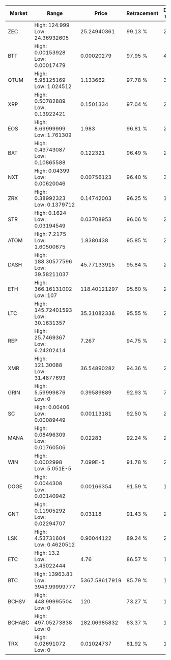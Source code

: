| Market | Range | Price| Retracement | Doubles to 50% |
| --- | --- | --- | --- | --- |
| ZEC | High: 124.999<br />Low: 24.36932605 | 25.24940361 | 99.13 % | 2.96 |
| BTT | High: 0.00153928<br />Low: 0.00017479 | 0.00020279 | 97.95 % | 4.23 |
| QTUM | High: 5.95125169<br />Low: 1.024512 | 1.133662 | 97.78 % | 3.08 |
| XRP | High: 0.50782889<br />Low: 0.13922421 | 0.1501334 | 97.04 % | 2.15 |
| EOS | High: 8.69999999<br />Low: 1.761309 | 1.983 | 96.81 % | 2.64 |
| BAT | High: 0.49743087<br />Low: 0.10865588 | 0.122321 | 96.49 % | 2.48 |
| NXT | High: 0.04399<br />Low: 0.00620046 | 0.00756123 | 96.40 % | 3.32 |
| ZRX | High: 0.38992323<br />Low: 0.1379712 | 0.14742003 | 96.25 % | 1.79 |
| STR | High: 0.1624<br />Low: 0.03194549 | 0.03708953 | 96.06 % | 2.62 |
| ATOM | High: 7.2175<br />Low: 1.60500675 | 1.8380438 | 95.85 % | 2.40 |
| DASH | High: 188.30577596<br />Low: 39.58211037 | 45.77133915 | 95.84 % | 2.49 |
| ETH | High: 366.16131002<br />Low: 107 | 118.40121297 | 95.60 % | 2.00 |
| LTC | High: 145.72401593<br />Low: 30.1631357 | 35.31082336 | 95.55 % | 2.49 |
| REP | High: 25.7469367<br />Low: 6.24202414 | 7.267 | 94.75 % | 2.20 |
| XMR | High: 121.30088<br />Low: 31.4877693 | 36.54890282 | 94.36 % | 2.09 |
| GRIN | High: 5.59999876<br />Low: 0 | 0.39589889 | 92.93 % | 7.07 |
| SC | High: 0.00406<br />Low: 0.00089449 | 0.00113181 | 92.50 % | 2.19 |
| MANA | High: 0.08496309<br />Low: 0.01760506 | 0.02283 | 92.24 % | 2.25 |
| WIN | High: 0.0002998<br />Low: 5.051E-5 | 7.099E-5 | 91.78 % | 2.47 |
| DOGE | High: 0.0044308<br />Low: 0.00140942 | 0.00166354 | 91.59 % | 1.76 |
| GNT | High: 0.11905292<br />Low: 0.02294707 | 0.03118 | 91.43 % | 2.28 |
| LSK | High: 4.53731604<br />Low: 0.4620512 | 0.90044122 | 89.24 % | 2.78 |
| ETC | High: 13.2<br />Low: 3.45022444 | 4.76 | 86.57 % | 1.75 |
| BTC | High: 13963.81<br />Low: 3943.99999777 | 5367.58617919 | 85.79 % | 1.67 |
| BCHSV | High: 448.99995504<br />Low: 0 | 120 | 73.27 % | 1.87 |
| BCHABC | High: 497.05273838<br />Low: 0 | 182.06985832 | 63.37 % | 1.37 |
| TRX | High: 0.02691072<br />Low: 0 | 0.01024737 | 61.92 % | 1.31 |
